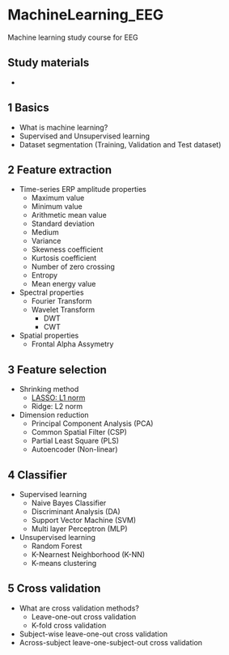 # MachineLearning_EEG
Machine learning study course for EEG

## Study materials
-

## 1 Basics
- What is machine learning?
- Supervised and Unsupervised learning
- Dataset segmentation (Training, Validation and Test dataset)

## 2 Feature extraction
- Time-series ERP amplitude properties
  - Maximum value
  - Minimum value
  - Arithmetic mean value
  - Standard deviation
  - Medium
  - Variance
  - Skewness coefficient
  - Kurtosis coefficient
  - Number of zero crossing
  - Entropy
  - Mean energy value
- Spectral properties
  - Fourier Transform
  - Wavelet Transform
    - DWT
    - CWT
- Spatial properties
  - Frontal Alpha Assymetry

## 3 Feature selection
- Shrinking method
  - [LASSO: L1 norm](http://blueskyvision.tistory.com/193)
  - Ridge: L2 norm
- Dimension reduction
  - Principal Component Analysis (PCA)
  - Common Spatial Filter (CSP)
  - Partial Least Square (PLS)
  - Autoencoder (Non-linear)

## 4 Classifier
- Supervised learning
  - Naive Bayes Classifier
  - Discriminant Analysis (DA)
  - Support Vector Machine (SVM)
  - Multi layer Perceptron (MLP)
- Unsupervised learning
  - Random Forest
  - K-Nearnest Neighborhood (K-NN)
  - K-means clustering

## 5 Cross validation
 - What are cross validation methods?
   - Leave-one-out cross validation
   - K-fold cross validation
 - Subject-wise leave-one-out cross validation
 - Across-subject leave-one-subject-out cross validation
